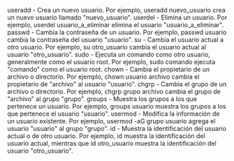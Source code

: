 useradd - Crea un nuevo usuario. Por ejemplo, useradd nuevo_usuario crea un nuevo usuario llamado "nuevo_usuario".
userdel - Elimina un usuario. Por ejemplo, userdel usuario_a_eliminar elimina el usuario "usuario_a_eliminar".
passwd - Cambia la contraseña de un usuario. Por ejemplo, passwd usuario cambia la contraseña del usuario "usuario".
su - Cambia el usuario actual a otro usuario. Por ejemplo, su otro_usuario cambia el usuario actual al usuario "otro_usuario".
sudo - Ejecuta un comando como otro usuario, generalmente como el usuario root. Por ejemplo, sudo comando ejecuta "comando" como el usuario root.
chown - Cambia el propietario de un archivo o directorio. Por ejemplo, chown usuario archivo cambia el propietario de "archivo" al usuario "usuario".
chgrp - Cambia el grupo de un archivo o directorio. Por ejemplo, chgrp grupo archivo cambia el grupo de "archivo" al grupo "grupo".
groups - Muestra los grupos a los que pertenece un usuario. Por ejemplo, groups usuario muestra los grupos a los que pertenece el usuario "usuario".
usermod - Modifica la información de un usuario existente. Por ejemplo, usermod -aG grupo usuario agrega el usuario "usuario" al grupo "grupo".
id - Muestra la identificación del usuario actual o de otro usuario. Por ejemplo, id muestra la identificación del usuario actual, mientras que id otro_usuario muestra la identificación del usuario "otro_usuario".